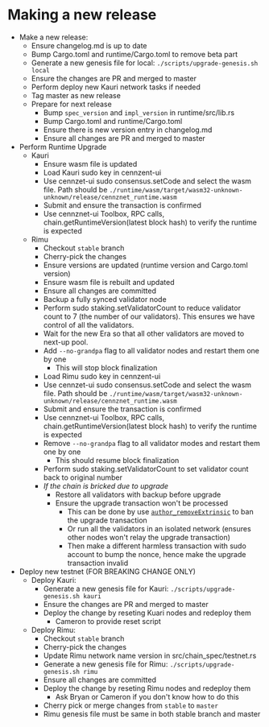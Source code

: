 # Making a new release

- Make a new release:
  - Ensure changelog.md is up to date
  - Bump Cargo.toml and runtime/Cargo.toml to remove beta part
  - Generate a new genesis file for local: `./scripts/upgrade-genesis.sh local`
  - Ensure the changes are PR and merged to master
  - Perform deploy new Kauri network tasks if needed
  - Tag master as new release
  - Prepare for next release
    - Bump `spec_version` and `impl_version` in runtime/src/lib.rs
    - Bump Cargo.toml and runtime/Cargo.toml
    - Ensure there is new version entry in changelog.md
    - Ensure all changes are PR and merged to master
- Perform Runtime Upgrade
  - Kauri
    - Ensure wasm file is updated
    - Load Kauri sudo key in cennzent-ui
    - Use cennzet-ui sudo consensus.setCode and select the wasm file. Path should be `./runtime/wasm/target/wasm32-unknown-unknown/release/cennznet_runtime.wasm`
    - Submit and ensure the transaction is confirmed
    - Use cennznet-ui Toolbox, RPC calls, chain.getRuntimeVersion(latest block hash) to verify the runtime is expected
  - Rimu
    - Checkout `stable` branch
    - Cherry-pick the changes
    - Ensure versions are updated (runtime version and Cargo.toml version)
    - Ensure wasm file is rebuilt and updated
    - Ensure all changes are committed
    - Backup a fully synced validator node
    - Perform sudo staking.setValidatorCount to reduce validator count to 7 (the number of our validators). This ensures we have control of all the validators.
    - Wait for the new Era so that all other validators are moved to next-up pool.
    - Add `--no-grandpa` flag to all validator nodes and restart them one by one
      - This will stop block finalization
    - Load Rimu sudo key in cennzent-ui
    - Use cennzet-ui sudo consensus.setCode and select the wasm file. Path should be `./runtime/wasm/target/wasm32-unknown-unknown/release/cennznet_runtime.wasm`
    - Submit and ensure the transaction is confirmed
    - Use cennznet-ui Toolbox, RPC calls, chain.getRuntimeVersion(latest block hash) to verify the runtime is expected
    - Remove `--no-grandpa` flag to all validator modes and restart them one by one
      - This should resume block finalization
    - Perform sudo staking.setValidatorCount to set validator count back to original number
    - *If the chain is bricked due to upgrade*
      - Restore all validators with backup before upgrade
      - Ensure the upgrade transaction won't be processed
        - This can be done by use [`author_removeExtrinsic`](https://github.com/paritytech/substrate/pull/2732) to ban the upgrade transaction 
        - Or run all the validators in an isolated network (ensures other nodes won't relay the upgrade transaction)
        - Then make a different harmless transaction with sudo account to bump the nonce, hence make the upgrade transaction invalid
- Deploy new testnet (FOR BREAKING CHANGE ONLY)
  - Deploy Kauri:
    - Generate a new genesis file for Kauri: `./scripts/upgrade-genesis.sh kauri`
    - Ensure the changes are PR and merged to master
    - Deploy the change by reseting Kuari nodes and redeploy them
      - Cameron to provide reset script
  - Deploy Rimu:
    - Checkout `stable` branch
    - Cherry-pick the changes
    - Update Rimu network name version in src/chain_spec/testnet.rs
    - Generate a new genesis file for Rimu: `./scripts/upgrade-genesis.sh rimu`
    - Ensure all changes are committed
    - Deploy the change by reseting Rimu nodes and redeploy them
      - Ask Bryan or Cameron if you don't know how to do this
    - Cherry pick or merge changes from `stable` to `master`
    - Rimu genesis file must be same in both stable branch and master